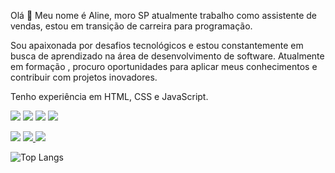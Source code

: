 Olá 👋
Meu nome é Aline, moro SP atualmente trabalho como assistente de vendas, estou em transição de carreira para programação.

Sou apaixonada por desafios tecnológicos e estou constantemente em busca de aprendizado na área de desenvolvimento de software. Atualmente em formação , procuro oportunidades para aplicar meus conhecimentos e contribuir com projetos inovadores.

Tenho experiência em HTML, CSS e JavaScript.

<img src="https://img.shields.io/badge/HTML5-E34F26?style=for-the-badge&logo=html5&logoColor=white"/> <img src="https://img.shields.io/badge/CSS3-1572B6?style=for-the-badge&logo=css3&logoColor=white"/> <img src="https://img.shields.io/badge/JavaScript-F7DF1E?style=for-the-badge&logo=javascript&logoColor=black"/> <img src="https://img.shields.io/badge/Jira-0052CC?style=for-the-badge&logo=Jira&logoColor=white"/>

 <a href="https://www.linkedin.com/in/aline-alves-543265161/"> <img src="https://img.shields.io/badge/LinkedIn-0077B5?style=for-the-badge&logo=linkedin&logoColor=white"></a> <a href="https://wa.me/5511977483285" alt="link-whatsapp"> <img src="https://img.shields.io/badge/WhatsApp-25D366?style=for-the-badge&logo=whatsapp&logoColor=white"> </a> <img src="https://img.shields.io/badge/Gmail-D14836?style=for-the-badge&logo=gmail&logoColor=white">



![Top Langs](https://github-readme-stats.vercel.app/api/top-langs/?username=Alineaalvess)
